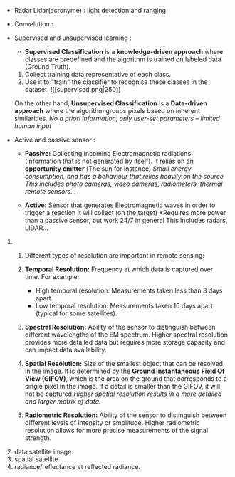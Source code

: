 - Radar Lidar(acronyme) : light detection and ranging
- Convelution :
- Supervised and unsupervised learning :
	- **Supervised Classification** is a **knowledge-driven approach** where classes are predefined and the algorithm is trained on labeled data (Ground Truth).
	1. Collect training data representative of each class.
	2. Use it to "train" the classifier to recognise these classes in the dataset.
	![[supervised.png|250]]
	
	On the other hand, **Unsupervised Classification** is a **Data-driven approach** where the algorithm groups pixels based on inherent similarities.
		*No a priori information, only user-set parameters – limited human input*
	
	
- Active and passive sensor : 
	
	- **Passive:** Collecting incoming Electromagnetic radiations (information that is not generated by itself). It relies on an **opportunity emitter** (The sun for instance)
		*Small energy consumption, and has a behaviour that relies heavily on the source
		This includes photo cameras, video cameras, radiometers, thermal remote sensors...*
	
	- **Active:** Sensor that generates Electromagnetic waves in order to trigger a reaction it will collect (on the target)
		*Requires more power than a passive sensor, but work 24/7 in general
		This includes radars, LIDAR...


1. 1. Different types of resolution are important in remote sensing:
    
    1. **Temporal Resolution:** Frequency at which data is captured over time. For example:
        
        - High temporal resolution: Measurements taken less than 3 days apart.
        - Low temporal resolution: Measurements taken 16 days apart (typical for some satellites).
        
    2. **Spectral Resolution:** Ability of the sensor to distinguish between different wavelengths of the EM spectrum. Higher spectral resolution provides more detailed data but requires more storage capacity and can impact data availability.
    3. **Spatial Resolution:** Size of the smallest object that can be resolved in the image. It is determined by the **Ground Instantaneous Field Of View (GIFOV)**, which is the area on the ground that corresponds to a single pixel in the image. If a detail is smaller than the GIFOV, it will not be captured._Higher spatial resolution results in a more detailed and larger matrix of data._
    4. **Radiometric Resolution:** Ability of the sensor to distinguish between different levels of intensity or amplitude. Higher radiometric resolution allows for more precise measurements of the signal strength.
2. data satellite image:
3. spatial satellite
4. radiance/reflectance et reflected radiance.